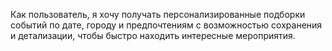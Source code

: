 Как пользователь, я хочу получать персонализированные подборки событий по дате, городу и предпочтениям с возможностью сохранения и детализации, чтобы быстро находить интересные мероприятия.
